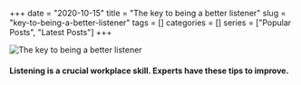 +++ 
date = "2020-10-15"
title = "The key to being a better listener"
slug = "key-to-being-a-better-listener" 
tags = []
categories = []
series = ["Popular Posts", "Latest Posts"]
+++

![The key to being a better listener](https://d3bvlor7ot19je.cloudfront.net/blog/wp-content/uploads/better_listener.jpg)

#### Listening is a crucial workplace skill. Experts have these tips to improve.



